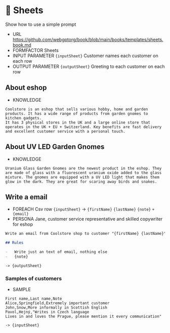 # 🧮 Sheets

<!--
<- TODO: This is a hack to show filename in left panel instead of "Write email for each customer"
         Put back "Write email for each customer"
-->

Show how to use a simple prompt

-   URL https://github.com/webgptorg/book/blob/main/books/templates/sheets.book.md
-   FORMFACTOR Sheets
-   INPUT PARAMETER `{inputSheet}` Customer names each customer on each row
-   OUTPUT PARAMETER `{outputSheet}` Greeting to each customer on each row

## About eshop

-   KNOWLEDGE

```text
Coolstore is an eshop that sells various hobby, home and garden products. It has a wide range of products from garden gnomes to kitchen gadgets.
It has 3 physical stores in the UK and a large online store that operates in the UK + EU + Switzerland. Key benefits are fast delivery and excellent customer service with a personal touch.
```

## About UV LED Garden Gnomes

-   KNOWLEDGE

<!-- TODO: ALlow two ```blocks in KNOWLEDGE template -->

```text
Uranium Glass Garden Gnomes are the newest product in the eshop. They are made of glass with a fluorescent uranium oxide added to the glass mixture. The gnomes are equipped with a UV LED light that makes them glow in the dark. They are great for scaring away birds and snakes.
```

## Write a email

<!--
TODO: [🔼] Promptbook lib: Change syntax
-   FOREACH Csv row `{inputSheet}` -> `{firstName},{lastName},{note}`,`+{email}`
-->

-   FOREACH Csv row `{inputSheet}` -> `{firstName}` `{lastName}` `{note}` `+{email}`
-   PERSONA Jane, customer service representative and skilled copywriter for eshop
<!--- TODO: Add EXPECT -->

```markdown
Write an email from Coolstore shop to customer "{firstName} {lastName}". Inform him about new product fluorescent Uranium Glass Garden Gnome with build-in UV LED light.

## Rules

-   Write just an text of email, nothing else
-   {note}
```

`-> {outputSheet}`

### Samples of customers

-   SAMPLE

```csv
First name,Last name,Note
Alice,Springfield,Extremely important customer
John,Snow,More informally in Scottish English
Pavol,Hejný,"Writes in Czech language
Lives in and loves the Prague, please mention it every communication"
```

<!-- TODO: [🧩] Allow to import from sheets-sample-email.csv -->

`-> {inputSheet}`

<!--

### Samples of emails

TODO: Write

-->
